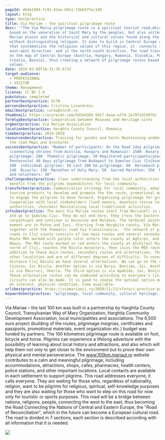```yaml
---
pageId: d64e1804-fc92-42ee-b9e1-73bb67fec108
layout: blog
type: bestpractice
title: Via Mariae - the spiritual pilgrimage route
desc: '"The Via Maria pilgrimage route is a spiritual tourist road,which is
  based on the veneration of Saint Mary by the peoples, but also unites the
  Marian places and the historical and cultural values found along the route,
  without distinguishing religion. It aims to build in Central Europe a network
  that systematizes the religious values of this region, it  connects in the
  east-west direction  and in the north-south direction. The road traces a cross
  on the map of Central Europe (Austria, Hungary, Romania, Slovakia, Poland,
  Croatia, Bosnia), thus creating a network of pilgrimage routes based on local
  values.'
date: 2024-02-09T18:31:38.673Z
target-audience:
  - PROFESSIONAL
  - VISITOR
theme: Management
license: CC BY 2.0
pubstatus: completed
partnerbestpractice: ECTN
personsbestpractice: Cristina Lixandroiu
emailbestpractice: curea@incdt.ro
thumbnail: https://ucarecdn.com/9d2e436b-501f-4eaa-af74-2a79f1d336f9/
formtypbestpractice: Cooperation between Museums and Heritage sites
orgbestpractice: Via Mariae Association
locationbestpractice: Harghta County Council, Romania
timebestpractice: 2016-2020
resourcesbestpractice: Training for guides and hosts Maintaining anddeveloping
  the road Maps and brochures
successbestpractice: "Number of participants: On the Road 1day pilgrimage
  (connecting shrines from Austria, Hungary and Romania): 2500  Rosary
  pilgrimage: 200  Thematic pilgrimage: 50 Registered participants/year:
  Pentecostal 40 days pilgrimage from Budapest to Șumuleu Ciuc (Csíksomlyó):
  100  individual pilgrims: 50 Last 100 km pilgrimage: 60  Horseback pilgrimage:
  140  Bicycle: 150  Marathon of Holy Mary: 50  Sacred Marathon: 350  New guides
  and volunteers: 30"
challengesbestpractice: Clear understanding from the local authorities, the real
  benefit from the pilgrims expenditures for local community.
transferbestpractice: Communication strategy for local community, adopted local
  tourism products to develop and promote the the route, promotional materials
  to engage the pilgrims to move forward, Organizing pilgrimage for groups
  Cooperation with local stakeholders (land owners, mountain rescue teams, local
  authorities, churches) Revitalizing local traditional activities.
infosbestpractice: The main Via Mariae routes start from Mariazell in Austria
  and go to Şumuleu Ciuc. They do not end here, they cross the Eastern
  Carpathians and continue in Bucovina and Moldova. The terminal points at the
  moment are in Putna and Iasi. Starting from Harghita county, Via Mariae goes
  together with the thematic road Via Transilvanica.  The network of pilgrimage
  roads in Cluj county consists of two main routes and several secondary routes.
  Route M05 marked with purple color enters the county at Aghires, and exits at
  Năoiu. The M01 route marked in red enters the county at Ašchileul Mic, passes
  north of Cluj, reaches the Nicula monastery, then joins the M05 route.  In
  addition to these main routes, secondary routes are alternatives. They touch
  other localities and are of different degrees of difficulty. To cover the
  distance Cluj Nicula we have several alternatives. We can go on the route
  Cojocna, Sic Nicula. Another option is via Borşa, Bonţida, Sic. Another option
  is via Răscruci, Gherla. The third option is via Apahida, Juc, Bonţida, Sic.
  These alternative routes can be combined according to everyone's liking.
  Circuits can also be made. It is good to choose the optimal option depending
  on interest, physical condition, time available.
urlsbestpractice: https://viamariaecj.ro/2020/11/13/sfaturi-practice-pentru-drumeti/
keywordsbestpractice: "pilgrimage, local community, cultural heritage, Cultural Heritage Management "
---
```

Via Mariae – the last 100 km was built in a partnership by Harghita County Council, Transylvanian Way of Mary Organization, Harghita Community Development Association, local municipalities and associations. The 6,500 euro project (building of the routes, pilgrimage insignias, certificates and passports, promotional materials, event organization etc.) budget was funded by partners. The 100 kilometres pilgrimage route is available on foot, bicycle and horse. Pilgrims can experience a lifelong adventure with the possibility of learning about local history and attractions, and also which will help them not only to get closer to the environment but to prove their own physical and mental perseverance. The www.100km.mariaut.ro website contributes to a calm and meaningful pilgrimage, including accommodations, attractions, shops, cafes, pharmacies, health centers, police stations, and other important locations. Local contacts are available in each settlement to support pilgrims.
This road addresses everyone, it calls everyone. They are waiting for those who, regardless of nationality, religion, want to be pilgrims for religious, spiritual, self-knowledge purposes and they are also waiting for those who want to step on this road for now only for touristic or sports purposes. This road will be a bridge between nations, religions, people, connecting the west to the east, thus becoming the Road Connecting the Nations of Central and Eastern Europe, the "Road of Reconciliation", which in the future can become a European cultural road.
The road is divided  in 7 sections, each section is described according with all information that it is needed.

![](https://ucarecdn.com/066b5fac-50a3-4353-9858-ae35cb8dafd8/)